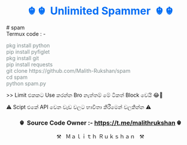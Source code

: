 <h1 style="text-align:center"><span style="color:#006ef5">☬ ☬&nbsp; Unlimited Spammer&nbsp; ☬ ☬</span></h1>

<p># spam<br />
Termux code : -</p>

<p><span style="color:#7f8c8d">pkg install python<br />
pip install pyfiglet<br />
pkg install git<br />
pip install requests<br />
git clone https://github.com/Malith-Rukshan/spam<br />
cd spam<br />
python spam.py</span></p>

<p>&gt;&gt; Limit එකකට Use කරන්න Bro නැත්තම් මේ ටිකත් Block වෙයි 😂🤚</p>
<p> ⚠️ Scipt එකේ API වෙන වැඩ වලට භාවිතා කිරීමෙන් වලකින්න ⚠️ </p>
<h3 style="text-align:center">☬&nbsp;&nbsp;Source Code Owner :- <a href="https://t.me/malithrukshan">https://t.me/malithrukshan</a>&nbsp;☬</h3>

<p style="text-align:center">⚒&nbsp; &nbsp;Ｍａｌｉｔｈ Ｒｕｋｓｈａｎ&nbsp; &nbsp;⚒</p>
